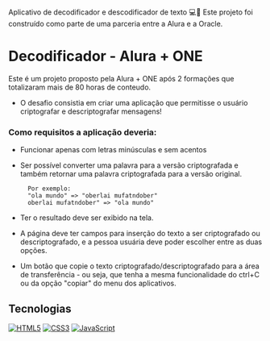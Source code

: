 Aplicativo de decodificador e descodificador de texto 💻🔐 Este projeto foi construído como parte de uma parceria entre a Alura e a Oracle.

# Decodificador - Alura + ONE

Este é um projeto proposto pela Alura + ONE após 2 formações que totalizaram mais de 80 horas de conteudo. 

- O desafio consistia em criar uma aplicação que permitisse o usuário criptografar e descriptografar mensagens!

### Como requisitos a aplicação deveria:

- Funcionar apenas com letras minúsculas e sem acentos

- Ser possível converter uma palavra para a versão criptografada e também retornar uma palavra criptografada para a versão original.

        Por exemplo:
        "ola mundo" => "oberlai mufatndober"
        oberlai mufatndober" => "ola mundo"

- Ter o resultado deve ser exibido na tela.
  
- A página deve ter campos para inserção do texto a ser criptografado ou descriptografado, e a pessoa usuária deve poder escolher entre as duas opções.

- Um botão que copie o texto criptografado/descriptografado para a área de transferência - ou seja, que tenha a mesma funcionalidade do ctrl+C ou da opção "copiar" do menu dos aplicativos.

## Tecnologias
[![HTML5](https://img.shields.io/badge/HTML-5-orange?logo=html5)](https://developer.mozilla.org/en-US/docs/Web/HTML)
[![CSS3](https://img.shields.io/badge/CSS-3-blue?logo=css3)](https://developer.mozilla.org/en-US/docs/Web/CSS)
[![JavaScript](https://img.shields.io/badge/JavaScript-ES6-yellow?logo=javascript)](https://developer.mozilla.org/en-US/docs/Web/JavaScript)

